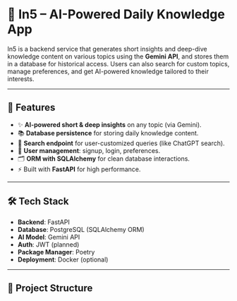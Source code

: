 # 📘 In5 – AI-Powered Daily Knowledge App  

In5 is a backend service that generates short insights and deep-dive knowledge content on various topics using the **Gemini API**, and stores them in a database for historical access. Users can also search for custom topics, manage preferences, and get AI-powered knowledge tailored to their interests.  

---

## 🚀 Features  
- ✨ **AI-powered short & deep insights** on any topic (via Gemini).  
- 📚 **Database persistence** for storing daily knowledge content.  
- 🔎 **Search endpoint** for user-customized queries (like ChatGPT search).  
- 👤 **User management**: signup, login, preferences.  
- 🗂️ **ORM with SQLAlchemy** for clean database interactions.  
- ⚡ Built with **FastAPI** for high performance.  

---

## 🛠️ Tech Stack  
- **Backend**: FastAPI  
- **Database**: PostgreSQL (SQLAlchemy ORM)  
- **AI Model**: Gemini API  
- **Auth**: JWT (planned)  
- **Package Manager**: Poetry  
- **Deployment**: Docker (optional)  

---

## 📂 Project Structure  


